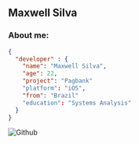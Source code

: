 
<!--
**compass-maxwellsilva/compass-maxwellsilva** is a ✨ _special_ ✨ repository because its `README.md` (this file) appears on your GitHub profile.

Here are some ideas to get you started:

- 🔭 I’m currently working on ...
- 🌱 I’m currently learning ...
- 👯 I’m looking to collaborate on ...
- 🤔 I’m looking for help with ...
- 💬 Ask me about ...
- 📫 How to reach me: ...
- 😄 Pronouns: ...
- ⚡ Fun fact: ...
-->
## Maxwell Silva
### About me:

``` JSON
{
  "developer" : {
    "name": "Maxwell Silva",
    "age": 22,
    "project": "Pagbank"
    "platform": "iOS",
    "from": "Brazil"
    "education": "Systems Analysis"
  }
}
```
![Github](https://github-readme-stats-eight-theta.vercel.app/api?username=maxwellssilva&show_icons=true&theme=algolia&include_all_commits=true&count_private=true&hide=issues)
 

